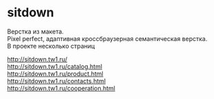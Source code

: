 # sitdown
Верстка из макета.<br>
Pixel perfect, адаптивная кроссбраузерная семантическая верстка.<br>
В проекте несколько страниц<br>

http://sitdown.tw1.ru/ <br>
http://sitdown.tw1.ru/catalog.html <br>
http://sitdown.tw1.ru/product.html <br>
http://sitdown.tw1.ru/contacts.html <br>
http://sitdown.tw1.ru/cooperation.html <br>
